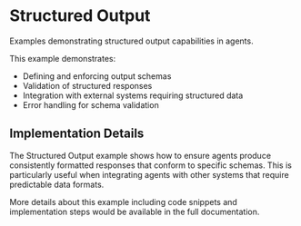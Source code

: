 # Structured Output

Examples demonstrating structured output capabilities in agents.

This example demonstrates:
- Defining and enforcing output schemas
- Validation of structured responses
- Integration with external systems requiring structured data
- Error handling for schema validation

## Implementation Details

The Structured Output example shows how to ensure agents produce consistently formatted responses that conform to specific schemas. This is particularly useful when integrating agents with other systems that require predictable data formats.

More details about this example including code snippets and implementation steps would be available in the full documentation.
